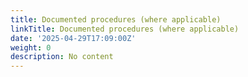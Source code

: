 ```yaml
---
title: Documented procedures (where applicable)
linkTitle: Documented procedures (where applicable)
date: '2025-04-29T17:09:00Z'
weight: 0
description: No content
---
```



